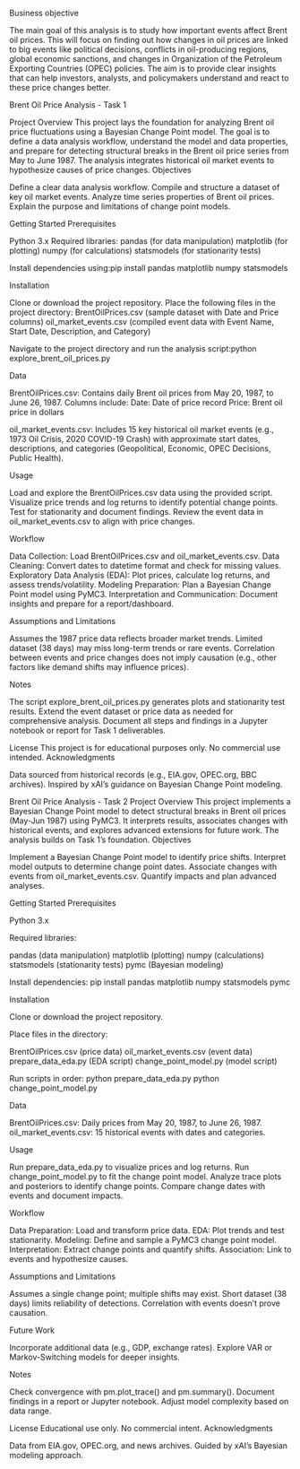 Business objective  


The main goal of this analysis is to study how important events affect Brent oil prices. This will focus on finding out how changes in oil prices are linked to big events like political decisions, conflicts in oil-producing regions, global economic sanctions, and changes in Organization of the Petroleum Exporting Countries (OPEC) policies. The aim is to provide clear insights that can help investors, analysts, and policymakers understand and react to these price changes better.

Brent Oil Price Analysis - Task 1

Project Overview
This project lays the foundation for analyzing Brent oil price fluctuations using a Bayesian Change Point model. The goal is to define a data analysis workflow, understand the model and data properties, and prepare for detecting structural breaks in the Brent oil price series from May to June 1987. The analysis integrates historical oil market events to hypothesize causes of price changes.
Objectives

Define a clear data analysis workflow.
Compile and structure a dataset of key oil market events.
Analyze time series properties of Brent oil prices.
Explain the purpose and limitations of change point models.

Getting Started
Prerequisites

Python 3.x
Required libraries:
pandas (for data manipulation)
matplotlib (for plotting)
numpy (for calculations)
statsmodels (for stationarity tests)


Install dependencies using:pip install pandas matplotlib numpy statsmodels



Installation

Clone or download the project repository.
Place the following files in the project directory:
BrentOilPrices.csv (sample dataset with Date and Price columns)
oil_market_events.csv (compiled event data with Event Name, Start Date, Description, and Category)


Navigate to the project directory and run the analysis script:python explore_brent_oil_prices.py



Data

BrentOilPrices.csv: Contains daily Brent oil prices from May 20, 1987, to June 26, 1987. Columns include:
Date: Date of price record
Price: Brent oil price in dollars


oil_market_events.csv: Includes 15 key historical oil market events (e.g., 1973 Oil Crisis, 2020 COVID-19 Crash) with approximate start dates, descriptions, and categories (Geopolitical, Economic, OPEC Decisions, Public Health).

Usage

Load and explore the BrentOilPrices.csv data using the provided script.
Visualize price trends and log returns to identify potential change points.
Test for stationarity and document findings.
Review the event data in oil_market_events.csv to align with price changes.

Workflow

Data Collection: Load BrentOilPrices.csv and oil_market_events.csv.
Data Cleaning: Convert dates to datetime format and check for missing values.
Exploratory Data Analysis (EDA): Plot prices, calculate log returns, and assess trends/volatility.
Modeling Preparation: Plan a Bayesian Change Point model using PyMC3.
Interpretation and Communication: Document insights and prepare for a report/dashboard.

Assumptions and Limitations

Assumes the 1987 price data reflects broader market trends.
Limited dataset (38 days) may miss long-term trends or rare events.
Correlation between events and price changes does not imply causation (e.g., other factors like demand shifts may influence prices).

Notes

The script explore_brent_oil_prices.py generates plots and stationarity test results.
Extend the event dataset or price data as needed for comprehensive analysis.
Document all steps and findings in a Jupyter notebook or report for Task 1 deliverables.

License
This project is for educational purposes only. No commercial use intended.
Acknowledgments

Data sourced from historical records (e.g., EIA.gov, OPEC.org, BBC archives).
Inspired by xAI’s guidance on Bayesian Change Point modeling.

Brent Oil Price Analysis - Task 2
Project Overview
This project implements a Bayesian Change Point model to detect structural breaks in Brent oil prices (May-Jun 1987) using PyMC3. It interprets results, associates changes with historical events, and explores advanced extensions for future work. The analysis builds on Task 1’s foundation.
Objectives

Implement a Bayesian Change Point model to identify price shifts.
Interpret model outputs to determine change point dates.
Associate changes with events from oil_market_events.csv.
Quantify impacts and plan advanced analyses.

Getting Started
Prerequisites

Python 3.x

Required libraries:

pandas (data manipulation)
matplotlib (plotting)
numpy (calculations)
statsmodels (stationarity tests)
pymc (Bayesian modeling)


Install dependencies:
pip install pandas matplotlib numpy statsmodels pymc



Installation

Clone or download the project repository.

Place files in the directory:

BrentOilPrices.csv (price data)
oil_market_events.csv (event data)
prepare_data_eda.py (EDA script)
change_point_model.py (model script)


Run scripts in order:
python prepare_data_eda.py
python change_point_model.py



Data

BrentOilPrices.csv: Daily prices from May 20, 1987, to June 26, 1987.
oil_market_events.csv: 15 historical events with dates and categories.

Usage

Run prepare_data_eda.py to visualize prices and log returns.
Run change_point_model.py to fit the change point model.
Analyze trace plots and posteriors to identify change points.
Compare change dates with events and document impacts.

Workflow

Data Preparation: Load and transform price data.
EDA: Plot trends and test stationarity.
Modeling: Define and sample a PyMC3 change point model.
Interpretation: Extract change points and quantify shifts.
Association: Link to events and hypothesize causes.

Assumptions and Limitations

Assumes a single change point; multiple shifts may exist.
Short dataset (38 days) limits reliability of detections.
Correlation with events doesn’t prove causation.

Future Work

Incorporate additional data (e.g., GDP, exchange rates).
Explore VAR or Markov-Switching models for deeper insights.

Notes

Check convergence with pm.plot_trace() and pm.summary().
Document findings in a report or Jupyter notebook.
Adjust model complexity based on data range.

License
Educational use only. No commercial intent.
Acknowledgments

Data from EIA.gov, OPEC.org, and news archives.
Guided by xAI’s Bayesian modeling approach.
